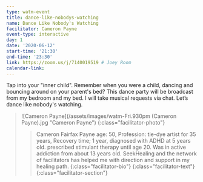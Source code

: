 ```yaml
---
type: watm-event
title: dance-like-nobodys-watching
name: Dance Like Nobody's Watching
facilitator: Cameron Payne
event-type: interactive
day: 1
date: '2020-06-12'
start-time: '21:30'
end-time: '23:30'
link: https://zoom.us/j/7140019519 # Joey Room
calendar-link:
---
```


Tap into your "inner child". Remember when you were a child, dancing and bouncing around on your parent's bed? This dance party will be broadcast from my bedroom and my bed. I will take musical requests via chat. Let’s dance like nobody's watching.

> ![Cameron Payne](/assets/images/watm-Fri.930pm (Cameron Payne).jpg "Cameron Payne")
> {:class="facilitator-photo"}
>
> > Cameron Fairfax Payne age: 50, Profession: tie-dye artist for 35 years, Recovery time; 1 year, diagnosed with ADHD at 5 years old. prescribed stimulant therapy until age 20. Was in active addiction from about 13 years old. SeekHealing and the network of facilitators has helped me with direction and support in my healing path.
> > {:class="facilitator-bio"}
> {:class="facilitator-text"}
{:class="facilitator-section"}
